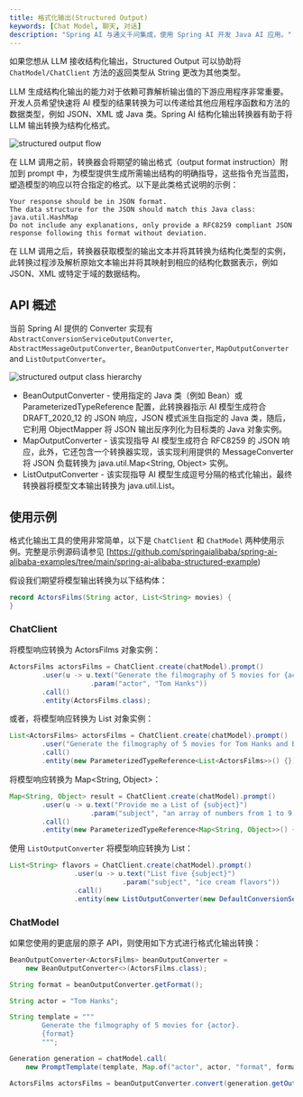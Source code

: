 ```yaml
---
title: 格式化输出(Structured Output)
keywords: [Chat Model, 聊天, 对话]
description: "Spring AI 与通义千问集成，使用 Spring AI 开发 Java AI 应用。"
---
```


如果您想从 LLM 接收结构化输出，Structured Output 可以协助将 `ChatModel/ChatClient` 方法的返回类型从 String 更改为其他类型。

LLM 生成结构化输出的能力对于依赖可靠解析输出值的下游应用程序非常重要。开发人员希望快速将 AI 模型的结果转换为可以传递给其他应用程序函数和方法的数据类型，例如 JSON、XML 或 Java 类。Spring AI 结构化输出转换器有助于将 LLM 输出转换为结构化格式。

![structured output flow](https://img.alicdn.com/imgextra/i2/O1CN01JozLPb1zIX4DMaXTO_!!6000000006691-0-tps-2809-1423.jpg)

在 LLM 调用之前，转换器会将期望的输出格式（output format instruction）附加到 prompt 中，为模型提供生成所需输出结构的明确指导，这些指令充当蓝图，塑造模型的响应以符合指定的格式。以下是此类格式说明的示例：

```text
Your response should be in JSON format.
The data structure for the JSON should match this Java class: java.util.HashMap
Do not include any explanations, only provide a RFC8259 compliant JSON response following this format without deviation.
```

在 LLM 调用之后，转换器获取模型的输出文本并将其转换为结构化类型的实例，此转换过程涉及解析原始文本输出并将其映射到相应的结构化数据表示，例如 JSON、XML 或特定于域的数据结构。

## API 概述

当前 Spring AI 提供的 Converter 实现有 `AbstractConversionServiceOutputConverter`, `AbstractMessageOutputConverter`, `BeanOutputConverter`, `MapOutputConverter` and `ListOutputConverter`。

![structured output class hierarchy](https://img.alicdn.com/imgextra/i2/O1CN01JTh3dN1iXmmroxnYo_!!6000000004423-0-tps-2864-1396.jpg)

* BeanOutputConverter<T> - 使用指定的 Java 类（例如 Bean）或 ParameterizedTypeReference 配置，此转换器指示 AI 模型生成符合 DRAFT_2020_12 的 JSON 响应，JSON 模式派生自指定的 Java 类，随后，它利用 ObjectMapper 将 JSON 输出反序列化为目标类的 Java 对象实例。
* MapOutputConverter - 该实现指导 AI 模型生成符合 RFC8259 的 JSON 响应，此外，它还包含一个转换器实现，该实现利用提供的 MessageConverter 将 JSON 负载转换为 java.util.Map<String, Object> 实例。
* ListOutputConverter - 该实现指导 AI 模型生成逗号分隔的格式化输出，最终转换器将模型文本输出转换为 java.util.List。

## 使用示例

格式化输出工具的使用非常简单，以下是 `ChatClient` 和 `ChatModel` 两种使用示例。完整是示例源码请参见 [https://github.com/springaialibaba/spring-ai-alibaba-examples/tree/main/spring-ai-alibaba-structured-example)

假设我们期望将模型输出转换为以下结构体：
```java
record ActorsFilms(String actor, List<String> movies) {
}
```

### ChatClient
将模型响应转换为 ActorsFilms 对象实例：

```java
ActorsFilms actorsFilms = ChatClient.create(chatModel).prompt()
        .user(u -> u.text("Generate the filmography of 5 movies for {actor}.")
                    .param("actor", "Tom Hanks"))
        .call()
        .entity(ActorsFilms.class);
```

或者，将模型响应转换为 List<ActorsFilms> 对象实例：

```java
List<ActorsFilms> actorsFilms = ChatClient.create(chatModel).prompt()
        .user("Generate the filmography of 5 movies for Tom Hanks and Bill Murray.")
        .call()
        .entity(new ParameterizedTypeReference<List<ActorsFilms>>() {});
```

将模型响应转换为 Map<String, Object>：

```java
Map<String, Object> result = ChatClient.create(chatModel).prompt()
        .user(u -> u.text("Provide me a List of {subject}")
                    .param("subject", "an array of numbers from 1 to 9 under their key name 'numbers'"))
        .call()
        .entity(new ParameterizedTypeReference<Map<String, Object>>() {});
```

使用 `ListOutputConverter` 将模型响应转换为 List<String>：

```java
List<String> flavors = ChatClient.create(chatModel).prompt()
                .user(u -> u.text("List five {subject}")
                            .param("subject", "ice cream flavors"))
                .call()
                .entity(new ListOutputConverter(new DefaultConversionService()));
```

### ChatModel

如果您使用的更底层的原子 API，则使用如下方式进行格式化输出转换：

```java
BeanOutputConverter<ActorsFilms> beanOutputConverter =
    new BeanOutputConverter<>(ActorsFilms.class);

String format = beanOutputConverter.getFormat();

String actor = "Tom Hanks";

String template = """
        Generate the filmography of 5 movies for {actor}.
        {format}
        """;

Generation generation = chatModel.call(
    new PromptTemplate(template, Map.of("actor", actor, "format", format)).create()).getResult();

ActorsFilms actorsFilms = beanOutputConverter.convert(generation.getOutput().getContent());
```

